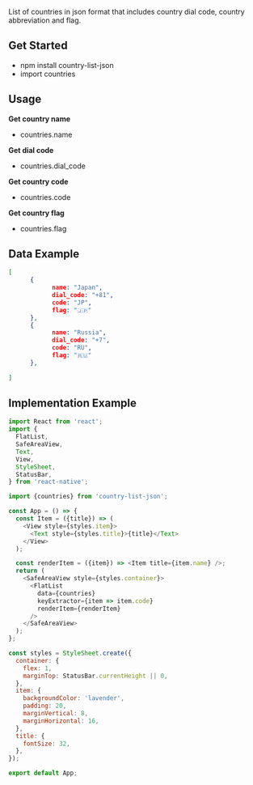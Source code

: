 List of countries in json format that includes country dial code, country abbreviation and flag.

## Get Started
- npm install country-list-json
- import countries 

## Usage
**Get country name**
- countries.name

**Get dial code**
- countries.dial_code

**Get country code**
- countries.code

**Get country flag**
- countries.flag

## Data Example
```json
[
      { 
            name: "Japan",
            dial_code: "+81", 
            code: "JP", 
            flag: "🇯🇵" 
      },
      { 
            name: "Russia",
            dial_code: "+7", 
            code: "RU", 
            flag: "🇷🇺" 
      },
      
]

```

## Implementation Example
```javascript
import React from 'react';
import {
  FlatList,
  SafeAreaView,
  Text,
  View,
  StyleSheet,
  StatusBar,
} from 'react-native';

import {countries} from 'country-list-json';

const App = () => {
  const Item = ({title}) => (
    <View style={styles.item}>
      <Text style={styles.title}>{title}</Text>
    </View>
  );

  const renderItem = ({item}) => <Item title={item.name} />;
  return (
    <SafeAreaView style={styles.container}>
      <FlatList
        data={countries}
        keyExtractor={item => item.code}
        renderItem={renderItem}
      />
    </SafeAreaView>
  );
};

const styles = StyleSheet.create({
  container: {
    flex: 1,
    marginTop: StatusBar.currentHeight || 0,
  },
  item: {
    backgroundColor: 'lavender',
    padding: 20,
    marginVertical: 8,
    marginHorizontal: 16,
  },
  title: {
    fontSize: 32,
  },
});

export default App;

